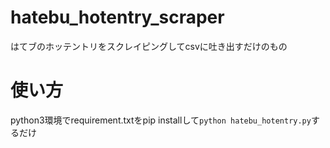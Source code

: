 # hatebu_hotentry_scraper
はてブのホッテントリをスクレイピングしてcsvに吐き出すだけのもの

# 使い方
python3環境でrequirement.txtをpip installして`python hatebu_hotentry.py`するだけ
